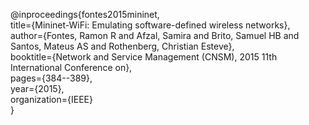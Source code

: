@inproceedings{fontes2015mininet,  
  title={Mininet-WiFi: Emulating software-defined wireless networks},  
  author={Fontes, Ramon R and Afzal, Samira and Brito, Samuel HB and Santos, Mateus AS and Rothenberg, Christian Esteve},  
  booktitle={Network and Service Management (CNSM), 2015 11th International Conference on},  
  pages={384--389},  
  year={2015},  
  organization={IEEE}  
}
